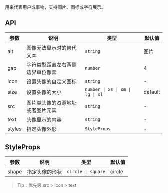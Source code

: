 用来代表用户或事物，支持图片、图标或字符展示。

## API

| 参数   | 说明                             | 类型                              | 默认值  |
| ------ | -------------------------------- | --------------------------------- | ------- |
| alt    | 图像无法显示时的替代文本         | `string`                          | 图片    |
| gap    | 字符类型距离左右两侧边界单位像素 | `number`                          | 4       |
| icon   | 设置头像的自定义图标             | `string`                          | -       |
| size   | 设置头像的大小                   | `number \| xs \| sm \| lg \| xl ` | default |
| src    | 图片类头像的资源地址或者图片元素 | `string `                         | -       |
| text   | 头像显示的内容                   | `string `                         | -       |
| styles | 指定头像外形                     | `StyleProps`                      | -       |

## StyleProps

| 参数  | 说明           | 类型               | 默认值 |
| ----- | -------------- | ------------------ | ------ |
| shape | 指定头像的形状 | `circle \| square` | circle |

> Tip：优先级 src > icon > text
